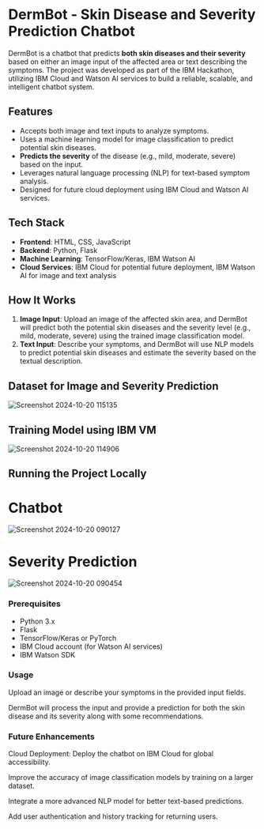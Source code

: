 # DermBot - Skin Disease and Severity Prediction Chatbot

DermBot is a chatbot that predicts **both skin diseases and their severity** based on either an image input of the affected area or text describing the symptoms. The project was developed as part of the IBM Hackathon, utilizing IBM Cloud and Watson AI services to build a reliable, scalable, and intelligent chatbot system.

## Features
- Accepts both image and text inputs to analyze symptoms.
- Uses a machine learning model for image classification to predict potential skin diseases.
- **Predicts the severity** of the disease (e.g., mild, moderate, severe) based on the input.
- Leverages natural language processing (NLP) for text-based symptom analysis.
- Designed for future cloud deployment using IBM Cloud and Watson AI services.

## Tech Stack
- **Frontend**: HTML, CSS, JavaScript
- **Backend**: Python, Flask
- **Machine Learning**: TensorFlow/Keras, IBM Watson AI
- **Cloud Services**: IBM Cloud for potential future deployment, IBM Watson AI for image and text analysis

## How It Works
1. **Image Input**: Upload an image of the affected skin area, and DermBot will predict both the potential skin diseases and the severity level (e.g., mild, moderate, severe) using the trained image classification model.
2. **Text Input**: Describe your symptoms, and DermBot will use NLP models to predict potential skin diseases and estimate the severity based on the textual description.

## Dataset for Image and Severity Prediction
![Screenshot 2024-10-20 115135](https://github.com/user-attachments/assets/94560a53-cf13-4d67-813d-2abad4dd6101)

## Training Model using IBM VM
![Screenshot 2024-10-20 114906](https://github.com/user-attachments/assets/696c1b87-e541-4886-981d-c3459ac5e9e7)

## Running the Project Locally

# Chatbot
![Screenshot 2024-10-20 090127](https://github.com/user-attachments/assets/d8fc4ea3-8bb0-44b1-ba52-7d9a1d5fc115)

# Severity Prediction
![Screenshot 2024-10-20 090454](https://github.com/user-attachments/assets/75548543-28ba-4bd0-8d5e-eb859d59834f)

### Prerequisites
- Python 3.x
- Flask
- TensorFlow/Keras or PyTorch
- IBM Cloud account (for Watson AI services)
- IBM Watson SDK

### Usage
Upload an image or describe your symptoms in the provided input fields.

DermBot will process the input and provide a prediction for both the skin disease and its severity along with some recommendations.

### Future Enhancements
Cloud Deployment: Deploy the chatbot on IBM Cloud for global accessibility.

Improve the accuracy of image classification models by training on a larger dataset.

Integrate a more advanced NLP model for better text-based predictions.

Add user authentication and history tracking for returning users.

